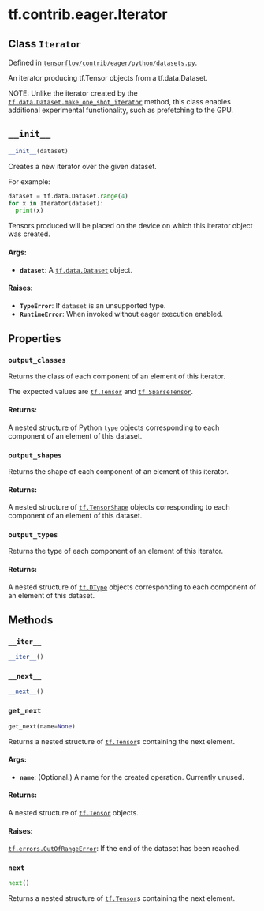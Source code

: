 <div itemscope itemtype="http://developers.google.com/ReferenceObject">
<meta itemprop="name" content="tf.contrib.eager.Iterator" />
<meta itemprop="path" content="Stable" />
<meta itemprop="property" content="output_classes"/>
<meta itemprop="property" content="output_shapes"/>
<meta itemprop="property" content="output_types"/>
<meta itemprop="property" content="__init__"/>
<meta itemprop="property" content="__iter__"/>
<meta itemprop="property" content="__next__"/>
<meta itemprop="property" content="get_next"/>
<meta itemprop="property" content="next"/>
</div>

# tf.contrib.eager.Iterator

## Class `Iterator`





Defined in [`tensorflow/contrib/eager/python/datasets.py`](https://www.tensorflow.org/code/tensorflow/contrib/eager/python/datasets.py).

An iterator producing tf.Tensor objects from a tf.data.Dataset.

NOTE: Unlike the iterator created by the
<a href="../../../tf/data/Dataset.md#make_one_shot_iterator"><code>tf.data.Dataset.make_one_shot_iterator</code></a> method, this class enables
additional experimental functionality, such as prefetching to the GPU.

<h2 id="__init__"><code>__init__</code></h2>

``` python
__init__(dataset)
```

Creates a new iterator over the given dataset.

For example:
```python
dataset = tf.data.Dataset.range(4)
for x in Iterator(dataset):
  print(x)
```

Tensors produced will be placed on the device on which this iterator object
was created.

#### Args:

* <b>`dataset`</b>: A <a href="../../../tf/data/Dataset.md"><code>tf.data.Dataset</code></a> object.


#### Raises:

* <b>`TypeError`</b>: If `dataset` is an unsupported type.
* <b>`RuntimeError`</b>: When invoked without eager execution enabled.



## Properties

<h3 id="output_classes"><code>output_classes</code></h3>

Returns the class of each component of an element of this iterator.

The expected values are <a href="../../../tf/Tensor.md"><code>tf.Tensor</code></a> and <a href="../../../tf/SparseTensor.md"><code>tf.SparseTensor</code></a>.

#### Returns:

A nested structure of Python `type` objects corresponding to each
component of an element of this dataset.

<h3 id="output_shapes"><code>output_shapes</code></h3>

Returns the shape of each component of an element of this iterator.

#### Returns:

A nested structure of <a href="../../../tf/TensorShape.md"><code>tf.TensorShape</code></a> objects corresponding to each
component of an element of this dataset.

<h3 id="output_types"><code>output_types</code></h3>

Returns the type of each component of an element of this iterator.

#### Returns:

A nested structure of <a href="../../../tf/DType.md"><code>tf.DType</code></a> objects corresponding to each component
of an element of this dataset.



## Methods

<h3 id="__iter__"><code>__iter__</code></h3>

``` python
__iter__()
```



<h3 id="__next__"><code>__next__</code></h3>

``` python
__next__()
```



<h3 id="get_next"><code>get_next</code></h3>

``` python
get_next(name=None)
```

Returns a nested structure of <a href="../../../tf/Tensor.md"><code>tf.Tensor</code></a>s containing the next element.

#### Args:

* <b>`name`</b>: (Optional.) A name for the created operation. Currently unused.


#### Returns:

A nested structure of <a href="../../../tf/Tensor.md"><code>tf.Tensor</code></a> objects.


#### Raises:

<a href="../../../tf/errors/OutOfRangeError.md"><code>tf.errors.OutOfRangeError</code></a>: If the end of the dataset has been reached.

<h3 id="next"><code>next</code></h3>

``` python
next()
```

Returns a nested structure of <a href="../../../tf/Tensor.md"><code>tf.Tensor</code></a>s containing the next element.
    



